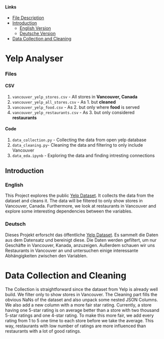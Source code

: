 #### Links
- [File Description](#files)
- [Introduction](#introduction)
  - [English Version](#english)
  - [Deutsche Version](#deutsch)
 - [Data Collection and Cleaning](#data-collection-and-cleaning)

# Yelp Analyser

### Files
#### CSV
1. `vancouver_yelp_stores.csv`      - All stores in __Vancouver, Canada__
2. `vancouver_yelp_all_stores.csv`  - As 1. but __cleaned__
3. `vancouver_yelp_food.csv`        - As 2. but only where __food__ is served
4. `vancouver_yelp_restaurants.csv` - As 3. but only considered __restaurants__
#### Code
1. `data_collection.py` - Collecting the data from open yelp database
2. `data_cleaning.py`- Cleaning the data and filtering to only include Vancouver
3. `data_eda.ipynb` - Exploring the data and finding intresting connections

## Introduction
### English
This Project explores the public [Yelp Dataset](https://www.yelp.com/dataset). It collects the data from the dataset and cleans it. The data will be filtered to only show stores in Vancouver, Canada. Furthermore, we look at restaurants in Vancouver and explore some interesting dependencies between the variables.

### Deutsch
Dieses Projekt erforscht das öffentliche [Yelp Dataset](https://www.yelp.com/dataset). Es sammelt die Daten aus dem Datensatz und bereinigt diese. Die Daten werden gefiltert, um nur Geschäfte in Vancouver, Kanada, anzuzeigen. Außerdem schauen wir uns Restaurants in Vancouver an und untersuchen einige interessante Abhängigkeiten zwischen den Variablen.

# Data Collection and Cleaning
The Collection is straightforward since the dataset from Yelp is already well build. We filter only to show stores in Vancouver. 
The Cleaning part fills the obvious NaNs of the dataset and also unpack some nested JSON Columns. We also add a new column with a more fair star rating. Currently, a store having one 5-star rating is on average better than a store with two thousand 5-star ratings and one 4-star rating. To make this more fair, we add every rating from 1 to 5 one time to each store before we take the average. This way, restaurants with low number of ratings are more influenced than restaurants with a lot of good ratings.
